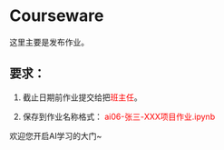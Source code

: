 # Courseware

这里主要是发布作业。



## 要求：

1. 截止日期前作业提交给把<font color=#f00>班主任</font>。

2. 保存到作业名称格式：  <font color=#f00>ai06-张三-XXX项目作业.ipynb</font>



欢迎您开启AI学习的大门~

